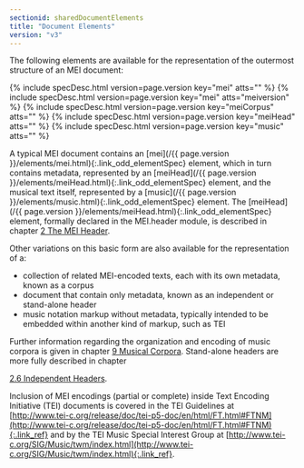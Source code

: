 ```yaml
---
sectionid: sharedDocumentElements
title: "Document Elements"
version: "v3"
---
```




The following elements are available for the representation of the outermost structure
of
an MEI document:



{% include specDesc.html version=page.version key="mei" atts="" %}
{% include specDesc.html version=page.version key="mei" atts="meiversion" %}
{% include specDesc.html version=page.version key="meiCorpus" atts="" %}
{% include specDesc.html version=page.version key="meiHead" atts="" %}
{% include specDesc.html version=page.version key="music" atts="" %}



A typical MEI document contains an [mei](/{{ page.version }}/elements/mei.html){:.link_odd_elementSpec} element, which in turn
contains metadata, represented by an [meiHead](/{{ page.version }}/elements/meiHead.html){:.link_odd_elementSpec} element, and the musical
text itself, represented by a [music](/{{ page.version }}/elements/music.html){:.link_odd_elementSpec} element. The [meiHead](/{{ page.version }}/elements/meiHead.html){:.link_odd_elementSpec} element, formally declared in the MEI.header module, is described in chapter
<a class="link_ptr" title="The MEI Header" href="/{{ page.version }}/guidelines/header.html">2 The MEI Header</a>.

Other variations on this basic form are also available for the representation of a:


- collection of related MEI-encoded texts, each with its own metadata, known as a
corpus
- document that contain only metadata, known as an independent or stand-alone
header
- music notation markup without metadata, typically intended to be embedded within
another kind of markup, such as TEI

Further information regarding the organization and encoding of music corpora is given
in
chapter 
<a class="link_ptr" title="Musical Corpora" href="/{{ page.version }}/guidelines/corpus.html">9 Musical Corpora</a>. Stand-alone headers are more fully described in chapter

<a class="link_ptr" title="Independent Headers" href="/{{ page.version }}/guidelines/header.html#headerIndependentHeader">2.6 Independent Headers</a>.

Inclusion of MEI encodings (partial or complete) inside Text Encoding Initiative (TEI)
documents is covered in the TEI Guidelines at [http://www.tei-c.org/release/doc/tei-p5-doc/en/html/FT.html#FTNM](http://www.tei-c.org/release/doc/tei-p5-doc/en/html/FT.html#FTNM){:.link_ref} and by the TEI
Music Special Interest Group at [http://www.tei-c.org/SIG/Music/twm/index.html](http://www.tei-c.org/SIG/Music/twm/index.html){:.link_ref}.

